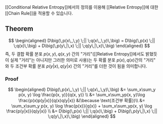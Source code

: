 [[Conditional Relative Entropy]]에서의 정의를 이용해 [[Relative Entropy]]에 대한 [[Chain Rule]]을 적용할 수 있습니다.

## Theorem
$$
\begin{aligned}
D\big(\,p(x\,,\,y) \;|| \;q(x\,,\,y)\,\big) = D\big(\,p(x) \;|| \;q(x)\,\big)  + D\big(\,p(y\,|\,x) \;|| \;q(y\,|\,x)\,\big) 
\end{aligned}
$$
즉, 두 결합 확률 분포 $p(x, y), q(x, y)$ 간의 "거리"([[Relative Entropy]]에서도 밝혔듯이 실제 "거리"는 아니지만 그러한 의미로 사용)는 두 확률 분포 $p(x), q(x)$간의 "거리" 와 두 조건부 확률 분포 $p(y|x), q(y|x)$ 간의 "거리"를 더한 것이 됨을 의미합니다.

### Proof
$$
\begin{aligned}
D\big(\,p(x\,,\,y) \;|| \;q(x\,,\,y)\,\big) &= \sum_x\sum_y p(x, y) \log \frac{p(x, y)}{q(x, y)} \\
&= \sum_x\sum_yp(x, y)\log \frac{p(x)p(y|x)}{q(x)q(y|x)} &(\because \text{조건부 확률})\\ 
&= \sum_x\sum_y p(x, y) \log \frac{p(x)}{q(x)} + \sum_x\sum_yp(x, y) \log \frac{p(y|x)}{q(y|x)} \\
&= D\big(\,p(x) \;|| \;q(x)\,\big) + D\big(\,p(y\,|\,x) \;|| \;q(y\,|\,x)\,\big)
\end{aligned}
$$